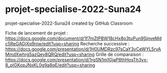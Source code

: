 # projet-specialise-2022-Suna24
projet-specialise-2022-Suna24 created by GitHub Classroom

Fiche de lancement de projet : https://docs.google.com/document/d/1f7mZtPBW18cHx8o3tuPun9SjnveMdc5ReGAGjXq9niw/edit?usp=sharing
Recherche successive : https://docs.google.com/presentation/d/1H0UMDRzc97sCaY3vCeWYL5ryAMmdXwhrg5azQey8QRQ/edit?usp=sharing
Grille de comparaison : https://docs.google.com/presentation/d/1rgSN1m1GjaP8thHosTh3yx-8_plGKopJNxKL0g9a8qE/edit?usp=sharing
